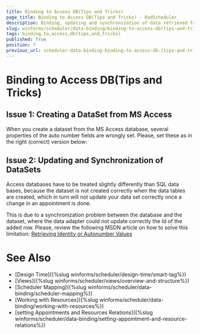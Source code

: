 ```yaml
---
title: Binding to Access DB(Tips and Tricks)
page_title: Binding to Access DB(Tips and Tricks) - RadScheduler
description: Binding, updating and synchronization of data retrieved from Access DB(Tips and Tricks)
slug: winforms/scheduler/data-binding/binding-to-access-db(tips-and-tricks)
tags: binding,to,access,db(tips,and,tricks)
published: True
position: 7
previous_url: scheduler-data-binding-binding-to-access-db-(tips-and-tricks)
---
```


# Binding to Access DB(Tips and Tricks)

## Issue 1: Creating a DataSet from MS Access

When you create a dataset from the MS Access database, several properties of the auto number fields are wrongly set. Please, set these as in the right (correct) version below:

## Issue 2: Updating and Synchronization of DataSets

Access databases have to be treated slightly differently than SQL data bases, because the dataset is not created correctly when the data tables are created, which in turn will not update your data set correctly once a change in an appointment is done.

This is due to a synchronization problem between the database and the dataset, where the data adapter could not update correctly the Id of the added row. Please, review the following MSDN article on how to solve this limitation: [Retrieving Identity or Autonumber Values](http://msdn.microsoft.com/en-us/library/ks9f57t0%28VS.71%29.aspx)

# See Also

* [Design Time]({%slug winforms/scheduler/design-time/smart-tag%})
* [Views]({%slug winforms/scheduler/views/overview-and-structure%})
* [Scheduler Mapping]({%slug winforms/scheduler/data-binding/scheduler-mapping%})
* [Working with Resources]({%slug winforms/scheduler/data-binding/working-with-resources%})
* [setting Appointments and Resources Relations]({%slug winforms/scheduler/data-binding/setting-appointment-and-resource-relations%})

